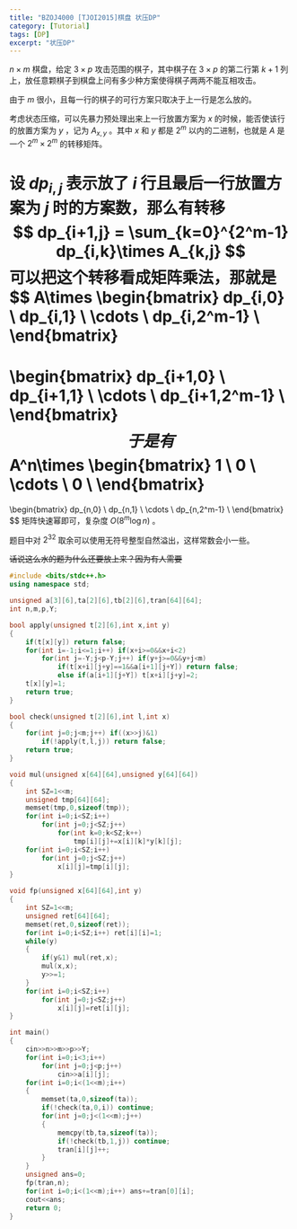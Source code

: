 ```yaml
---
title: "BZOJ4000 [TJOI2015]棋盘 状压DP"
category: [Tutorial]
tags: [DP]
excerpt: "状压DP"
---
```


$n\times m$ 棋盘，给定 $3\times p$ 攻击范围的棋子，其中棋子在 $3\times p$ 的第二行第 $k+1$ 列上，放任意颗棋子到棋盘上问有多少种方案使得棋子两两不能互相攻击。

由于 $m$ 很小，且每一行的棋子的可行方案只取决于上一行是怎么放的。

考虑状态压缩，可以先暴力预处理出来上一行放置方案为 $x$ 的时候，能否使该行的放置方案为 $y$ ，记为 $A_{x,y}$ 。其中 $x$ 和 $y$ 都是 $2^m$ 以内的二进制，也就是 $A$ 是一个 $2^m \times 2^m$ 的转移矩阵。

设 $dp_{i,j}$ 表示放了 $i$ 行且最后一行放置方案为 $j$ 时的方案数，那么有转移 
$$
dp_{i+1,j} = \sum_{k=0}^{2^m-1} dp_{i,k}\times A_{k,j}
$$
可以把这个转移看成矩阵乘法，那就是
$$
A\times 
\begin{bmatrix} 
dp_{i,0} \\ 
dp_{i,1} \\ 
\cdots \\
dp_{i,2^m-1} \\ 
\end{bmatrix}
=
\begin{bmatrix} 
dp_{i+1,0} \\ 
dp_{i+1,1} \\ 
\cdots \\
dp_{i+1,2^m-1} \\ 
\end{bmatrix}
$$
于是有 
$$
A^n\times 
\begin{bmatrix} 
1 \\ 
0 \\ 
\cdots \\
0 \\ 
\end{bmatrix}
=
\begin{bmatrix} 
dp_{n,0} \\ 
dp_{n,1} \\ 
\cdots \\
dp_{n,2^m-1} \\ 
\end{bmatrix}
$$
矩阵快速幂即可，复杂度 $O(8^{m}\log n)$ 。

题目中对 $2^{32}$ 取余可以使用无符号整型自然溢出，这样常数会小一些。

~~话说这么水的题为什么还要放上来？因为有人需要~~


```cpp
#include <bits/stdc++.h>
using namespace std;

unsigned a[3][6],ta[2][6],tb[2][6],tran[64][64];
int n,m,p,Y;

bool apply(unsigned t[2][6],int x,int y)
{
    if(t[x][y]) return false;
    for(int i=-1;i<=1;i++) if(x+i>=0&&x+i<2)
        for(int j=-Y;j<p-Y;j++) if(y+j>=0&&y+j<m)
            if(t[x+i][j+y]==1&&a[i+1][j+Y]) return false;
            else if(a[i+1][j+Y]) t[x+i][j+y]=2;
    t[x][y]=1;
    return true;
}

bool check(unsigned t[2][6],int l,int x)
{
    for(int j=0;j<m;j++) if((x>>j)&1)
        if(!apply(t,l,j)) return false;
    return true;
}

void mul(unsigned x[64][64],unsigned y[64][64])
{
    int SZ=1<<m;
    unsigned tmp[64][64];
    memset(tmp,0,sizeof(tmp));
    for(int i=0;i<SZ;i++)
        for(int j=0;j<SZ;j++)
            for(int k=0;k<SZ;k++)
                tmp[i][j]+=x[i][k]*y[k][j];
    for(int i=0;i<SZ;i++)
        for(int j=0;j<SZ;j++)
            x[i][j]=tmp[i][j];
}

void fp(unsigned x[64][64],int y)
{
    int SZ=1<<m;
    unsigned ret[64][64];
    memset(ret,0,sizeof(ret));
    for(int i=0;i<SZ;i++) ret[i][i]=1;
    while(y)
    {
        if(y&1) mul(ret,x);
        mul(x,x);
        y>>=1;
    }
    for(int i=0;i<SZ;i++)
        for(int j=0;j<SZ;j++)
            x[i][j]=ret[i][j];
}

int main()
{
    cin>>n>>m>>p>>Y;
    for(int i=0;i<3;i++)
        for(int j=0;j<p;j++)
            cin>>a[i][j];
    for(int i=0;i<(1<<m);i++)
    {
        memset(ta,0,sizeof(ta));
        if(!check(ta,0,i)) continue;
        for(int j=0;j<(1<<m);j++)
        {
            memcpy(tb,ta,sizeof(ta));
            if(!check(tb,1,j)) continue;
            tran[i][j]++;
        }
    }
    unsigned ans=0;
    fp(tran,n);
    for(int i=0;i<(1<<m);i++) ans+=tran[0][i];
    cout<<ans;
    return 0;
}
```

